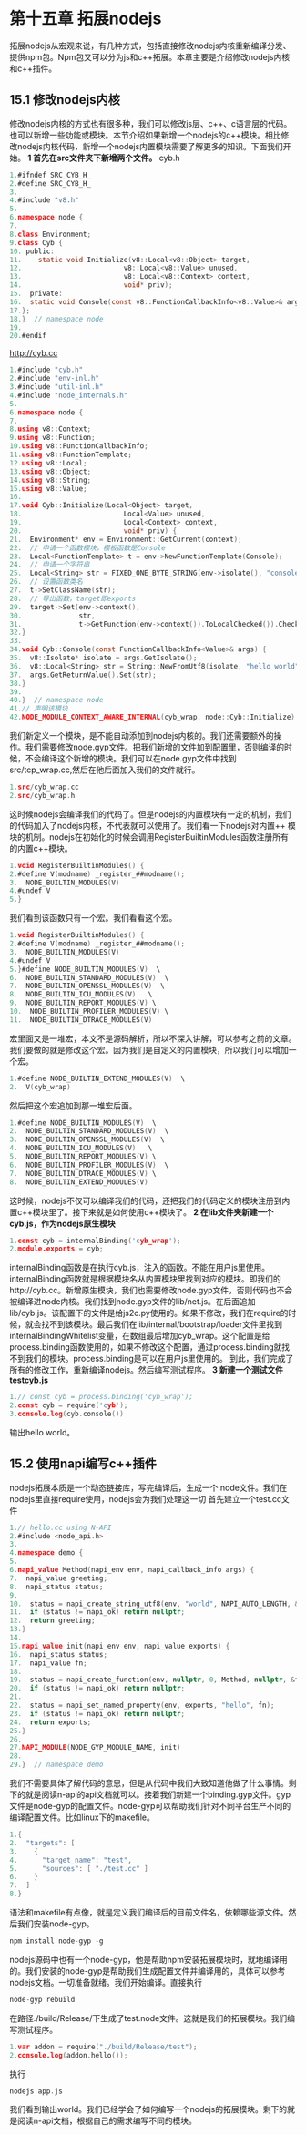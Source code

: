 # 第十五章 拓展nodejs
拓展nodejs从宏观来说，有几种方式，包括直接修改nodejs内核重新编译分发、提供npm包。Npm包又可以分为js和c++拓展。本章主要是介绍修改nodejs内核和c++插件。
## 15.1 修改nodejs内核
修改nodejs内核的方式也有很多种，我们可以修改js层、c++、c语言层的代码。也可以新增一些功能或模块。本节介绍如果新增一个nodejs的c++模块。相比修改nodejs内核代码，新增一个nodejs内置模块需要了解更多的知识。下面我们开始。
**1 首先在src文件夹下新增两个文件。**
cyb.h
```c
1.#ifndef SRC_CYB_H_  
2.#define SRC_CYB_H_  
3.  
4.#include "v8.h"  
5.  
6.namespace node {  
7.  
8.class Environment; 
9.class Cyb {  
10. public:  
11.    static void Initialize(v8::Local<v8::Object> target,  
12.                         v8::Local<v8::Value> unused,  
13.                         v8::Local<v8::Context> context,  
14.                         void* priv);  
15.  private:  
16.  static void Console(const v8::FunctionCallbackInfo<v8::Value>& args);  
17.};  
18.}  // namespace node  
19.  
20.#endif  
```

http://cyb.cc

```c
1.#include "cyb.h"  
2.#include "env-inl.h"  
3.#include "util-inl.h"  
4.#include "node_internals.h"  
5.  
6.namespace node {  
7.  
8.using v8::Context;  
9.using v8::Function;  
10.using v8::FunctionCallbackInfo;  
11.using v8::FunctionTemplate;  
12.using v8::Local;  
13.using v8::Object;  
14.using v8::String;  
15.using v8::Value;  
16.  
17.void Cyb::Initialize(Local<Object> target,  
18.                         Local<Value> unused,  
19.                         Local<Context> context,  
20.                         void* priv) {  
21.  Environment* env = Environment::GetCurrent(context);  
22.  // 申请一个函数模块，模板函数是Console  
23.  Local<FunctionTemplate> t = env->NewFunctionTemplate(Console);  
24.  // 申请一个字符串  
25.  Local<String> str = FIXED_ONE_BYTE_STRING(env->isolate(), "console");  
26.  // 设置函数类名  
27.  t->SetClassName(str);  
28.  // 导出函数，target即exports  
29.  target->Set(env->context(),  
30.              str,  
31.              t->GetFunction(env->context()).ToLocalChecked()).Check();  
32.}  
33.  
34.void Cyb::Console(const FunctionCallbackInfo<Value>& args) {  
35.  v8::Isolate* isolate = args.GetIsolate();  
36.  v8::Local<String> str = String::NewFromUtf8(isolate, "hello world");  
37.  args.GetReturnValue().Set(str);  
38.}  
39.  
40.}  // namespace node  
41.// 声明该模块  
42.NODE_MODULE_CONTEXT_AWARE_INTERNAL(cyb_wrap, node::Cyb::Initialize)  
```

我们新定义一个模块，是不能自动添加到nodejs内核的。我们还需要额外的操作。我们需要修改node.gyp文件。把我们新增的文件加到配置里，否则编译的时候，不会编译这个新增的模块。我们可以在node.gyp文件中找到src/tcp_wrap.cc,然后在他后面加入我们的文件就行。

```c
1.src/cyb_wrap.cc  
2.src/cyb_wrap.h  
```

这时候nodejs会编译我们的代码了。但是nodejs的内置模块有一定的机制，我们的代码加入了nodejs内核，不代表就可以使用了。我们看一下nodejs对内置++
模块的机制。nodejs在初始化的时候会调用RegisterBuiltinModules函数注册所有的内置c++模块。

```c
1.void RegisterBuiltinModules() {  
2.#define V(modname) _register_##modname();  
3.  NODE_BUILTIN_MODULES(V)  
4.#undef V  
5.}  
```

我们看到该函数只有一个宏。我们看看这个宏。

```c
1.void RegisterBuiltinModules() {  
2.#define V(modname) _register_##modname();  
3.  NODE_BUILTIN_MODULES(V)  
4.#undef V  
5.}#define NODE_BUILTIN_MODULES(V)  \  
6.  NODE_BUILTIN_STANDARD_MODULES(V)  \  
7.  NODE_BUILTIN_OPENSSL_MODULES(V)  \  
8.  NODE_BUILTIN_ICU_MODULES(V)   \  
9.  NODE_BUILTIN_REPORT_MODULES(V) \  
10.  NODE_BUILTIN_PROFILER_MODULES(V) \  
11.  NODE_BUILTIN_DTRACE_MODULES(V)     
```

宏里面又是一堆宏，本文不是源码解析，所以不深入讲解，可以参考之前的文章。我们要做的就是修改这个宏。因为我们是自定义的内置模块，所以我们可以增加一个宏。

```c
1.#define NODE_BUILTIN_EXTEND_MODULES(V)  \  
2.  V(cyb_wrap)   
```

 然后把这个宏追加到那一堆宏后面。

```c
1.#define NODE_BUILTIN_MODULES(V)  \  
2.  NODE_BUILTIN_STANDARD_MODULES(V)  \  
3.  NODE_BUILTIN_OPENSSL_MODULES(V)  \  
4.  NODE_BUILTIN_ICU_MODULES(V)   \  
5.  NODE_BUILTIN_REPORT_MODULES(V) \  
6.  NODE_BUILTIN_PROFILER_MODULES(V)  \  
7.  NODE_BUILTIN_DTRACE_MODULES(V) \  
8.  NODE_BUILTIN_EXTEND_MODULES(V)  
```

这时候，nodejs不仅可以编译我们的代码，还把我们的代码定义的模块注册到内置c++模块里了。接下来就是如何使用c++模块了。
**2 在lib文件夹新建一个cyb.js，作为nodejs原生模块**

```c
1.const cyb = internalBinding('cyb_wrap');   
2.module.exports = cyb;  
```

internalBinding函数是在执行cyb.js，注入的函数。不能在用户js里使用。internalBinding函数就是根据模块名从内置模块里找到对应的模块。即我们的http://cyb.cc。新增原生模块，我们也需要修改node.gyp文件，否则代码也不会被编译进node内核。我们找到node.gyp文件的lib/net.js。在后面追加lib/cyb.js。该配置下的文件是给js2c.py使用的。如果不修改，我们在require的时候，就会找不到该模块。最后我们在lib/internal/bootstrap/loader文件里找到internalBindingWhitelist变量，在数组最后增加cyb_wrap。这个配置是给process.binding函数使用的，如果不修改这个配置，通过process.binding就找不到我们的模块。process.binding是可以在用户js里使用的。
到此，我们完成了所有的修改工作，重新编译nodejs。然后编写测试程序。
**3 新建一个测试文件testcyb.js**

```c
1.// const cyb = process.binding('cyb_wrap');  
2.const cyb = require('cyb');   
3.console.log(cyb.console())  
```

输出hello world。
## 15.2 使用napi编写c++插件
nodejs拓展本质是一个动态链接库，写完编译后，生成一个.node文件。我们在nodejs里直接require使用，nodejs会为我们处理这一切
首先建立一个test.cc文件

```c
1.// hello.cc using N-API  
2.#include <node_api.h>  
3.  
4.namespace demo {  
5.  
6.napi_value Method(napi_env env, napi_callback_info args) {  
7.  napi_value greeting;  
8.  napi_status status;  
9.  
10.  status = napi_create_string_utf8(env, "world", NAPI_AUTO_LENGTH, &greeting);  
11.  if (status != napi_ok) return nullptr;  
12.  return greeting;  
13.}  
14.  
15.napi_value init(napi_env env, napi_value exports) {  
16.  napi_status status;  
17.  napi_value fn;  
18.  
19.  status = napi_create_function(env, nullptr, 0, Method, nullptr, &fn);  
20.  if (status != napi_ok) return nullptr;  
21.  
22.  status = napi_set_named_property(env, exports, "hello", fn);  
23.  if (status != napi_ok) return nullptr;  
24.  return exports;  
25.}  
26.  
27.NAPI_MODULE(NODE_GYP_MODULE_NAME, init)  
28.  
29.}  // namespace demo  
```

我们不需要具体了解代码的意思，但是从代码中我们大致知道他做了什么事情。剩下的就是阅读n-api的api文档就可以。接着我们新建一个binding.gyp文件。gyp文件是node-gyp的配置文件。node-gyp可以帮助我们针对不同平台生产不同的编译配置文件。比如linux下的makefile。

```c
1.{  
2.  "targets": [  
3.    {  
4.      "target_name": "test",  
5.      "sources": [ "./test.cc" ]  
6.    }  
7.  ]  
8.}  
```

语法和makefile有点像，就是定义我们编译后的目前文件名，依赖哪些源文件。然后我们安装node-gyp。

```c
npm install node-gyp -g  
```

nodejs源码中也有一个node-gyp，他是帮助npm安装拓展模块时，就地编译用的。我们安装的node-gyp是帮助我们生成配置文件并编译用的，具体可以参考nodejs文档。一切准备就绪。我们开始编译。直接执行

```c
node-gyp rebuild  
```

在路径./build/Release/下生成了test.node文件。这就是我们的拓展模块。我们编写测试程序。

```c
1.var addon = require("./build/Release/test");  
2.console.log(addon.hello());  
```

执行


```c
nodejs app.js  
```

我们看到输出world。我们已经学会了如何编写一个nodejs的拓展模块。剩下的就是阅读n-api文档，根据自己的需求编写不同的模块。
